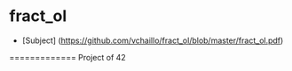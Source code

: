 fract_ol
========

* [Subject] (https://github.com/vchaillo/fract_ol/blob/master/fract_ol.pdf)

=============
Project of 42

